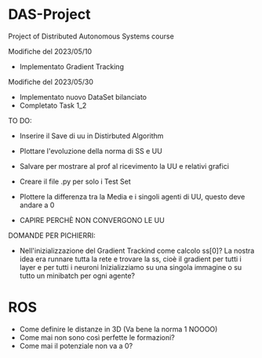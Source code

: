 # DAS-Project
Project of Distributed Autonomous Systems course

Modifiche del 2023/05/10
- Implementato Gradient Tracking

Modifiche del 2023/05/30
- Implementato nuovo DataSet bilanciato
- Completato Task 1_2


TO DO:
- Inserire il Save di uu in Distirbuted Algorithm
- Plottare l'evoluzione della norma di SS e UU
- Salvare per mostrare al prof al ricevimento la UU e relativi grafici
- Creare il file .py per solo i Test Set
- Plottere la differenza tra la Media e i singoli agenti di UU, questo deve andare a 0

- CAPIRE PERCHÈ NON CONVERGONO LE UU


DOMANDE PER PICHIERRI:
- Nell'inizializzazione del Gradient Trackind come calcolo ss[0]?
    La nostra idea era runnare tutta la rete e trovare la ss, cioè il gradient per tutti i layer e per tutti i neuroni
    Inizializziamo su una singola immagine o su tutto un minibatch per ogni agente?
# ROS
- Come definire le distanze in 3D (Va bene la norma 1 NOOOO)
- Come mai non sono così perfette le formazioni?
- Come mai il potenziale non va a 0?

